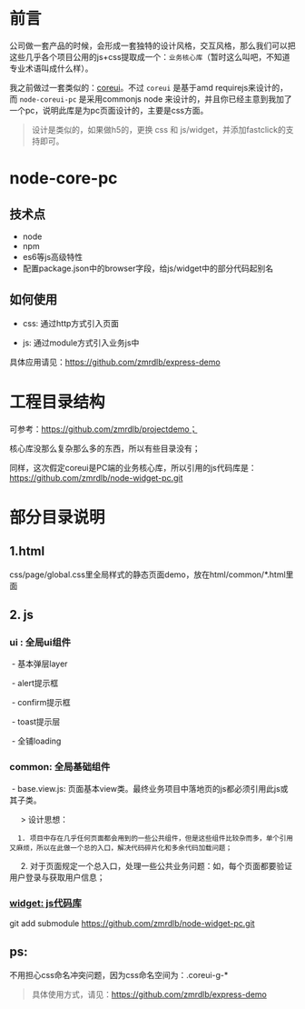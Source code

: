 # 前言

公司做一套产品的时候，会形成一套独特的设计风格，交互风格，那么我们可以把这些几乎各个项目公用的js+css提取成一个：`业务核心库`（暂时这么叫吧，不知道专业术语叫成什么样）。

我之前做过一套类似的：[coreui](https://github.com/zmrdlb/coreui)。不过 ` coreui ` 是基于amd requirejs来设计的，而 `node-coreui-pc` 是采用commonjs node
来设计的，并且你已经主意到我加了一个pc，说明此库是为pc页面设计的，主要是css方面。

> 设计是类似的，如果做h5的，更换 css 和 js/widget，并添加fastclick的支持即可。

# node-core-pc

## 技术点

- node
- npm
- es6等js高级特性
- 配置package.json中的browser字段，给js/widget中的部分代码起别名

## 如何使用

- css: 通过http方式引入页面

- js: 通过module方式引入业务js中

具体应用请见：https://github.com/zmrdlb/express-demo



# 工程目录结构

可参考：https://github.com/zmrdlb/projectdemo；

核心库没那么复杂那么多的东西，所以有些目录没有；

同样，这次假定coreui是PC端的业务核心库，所以引用的js代码库是：https://github.com/zmrdlb/node-widget-pc.git

# 部分目录说明

## 1.html

css/page/global.css里全局样式的静态页面demo，放在html/common/*.html里面

## 2. js

### ui : 全局ui组件
 
  - 基本弹层layer
  
  - alert提示框
  
  - confirm提示框
  
  - toast提示层
  
  - 全铺loading
  
  
### common: 全局基础组件

  - base.view.js: 页面基本view类。最终业务项目中落地页的js都必须引用此js或其子类。
  
      > 设计思想：
      
      1. 项目中存在几乎任何页面都会用到的一些公共组件，但是这些组件比较杂而多，单个引用又麻烦，所以在此做一个总的入口，解决代码碎片化和多余代码加载问题；
      
      2. 对于页面规定一个总入口，处理一些公共业务问题：如，每个页面都要验证用户登录与获取用户信息；
      
      
### [widget: js代码库](https://github.com/zmrdlb/node-widget-pc)

git add submodule https://github.com/zmrdlb/node-widget-pc.git

## ps:

不用担心css命名冲突问题，因为css命名空间为：.coreui-g-*

> 具体使用方式，请见：https://github.com/zmrdlb/express-demo

